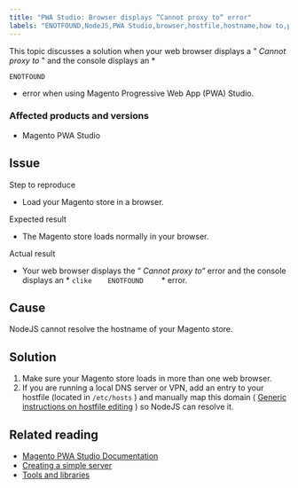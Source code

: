 ```yaml
---
title: "PWA Studio: Browser displays “Cannot proxy to“ error"
labels: "ENOTFOUND,NodeJS,PWA Studio,browser,hostfile,hostname,how to,proxy"
---
```


This topic discusses a solution when your web browser displays a " *Cannot proxy to* " and the console displays an *

```clike
ENOTFOUND
```

* error when using Magento Progressive Web App (PWA) Studio.

### Affected products and versions

* Magento PWA Studio

## Issue

 <span class="wysiwyg-underline">Step to reproduce</span> 

* Load your Magento store in a browser.

 <span class="wysiwyg-underline">Expected result</span> 

* The Magento store loads normally in your browser.

 <span class="wysiwyg-underline">Actual result</span> 

* Your web browser displays the “ *Cannot proxy to“* error and the console displays an *    ```clike    ENOTFOUND    ```    * error.

## Cause

NodeJS cannot resolve the hostname of your Magento store.

## Solution

1. Make sure your Magento store loads in more than one web browser.
1. If you are running a local DNS server or VPN, add an entry to your hostfile (located in `/etc/hosts` ) and manually map this domain ( [Generic instructions on hostfile editing](https://linuxize.com/post/how-to-edit-your-hosts-file/) ) so NodeJS can resolve it.

## Related reading

* [Magento PWA Studio Documentation](https://magento.github.io/pwa-studio/)
* [Creating a simple server](https://magento.github.io/pwa-studio/tutorials/hello-upward/simple-server/)
* [Tools and libraries](https://magento.github.io/pwa-studio/technologies/tools-libraries/)

